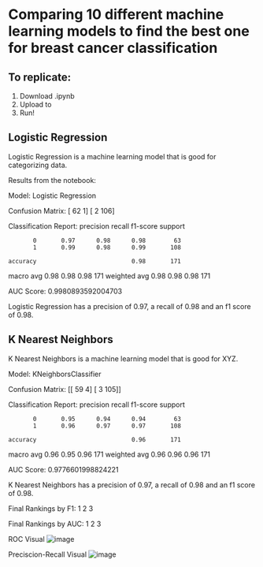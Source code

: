 # Comparing 10 different machine learning models to find the best one for breast cancer classification

## To replicate: 
1. Download .ipynb
2. Upload to
3. Run!

## Logistic Regression
Logistic Regression is a machine learning model that is good for categorizing data. 

Results from the notebook:

Model: Logistic Regression


Confusion Matrix:
[ 62   1]
[  2 106]


Classification Report:
              precision    recall  f1-score   support

           0       0.97      0.98      0.98        63
           1       0.99      0.98      0.99       108

    accuracy                           0.98       171
   macro avg       0.98      0.98      0.98       171
weighted avg       0.98      0.98      0.98       171



AUC Score: 0.9980893592004703

Logistic Regression has a precision of 0.97, a recall of 0.98 and an f1 score of 0.98.

## K Nearest Neighbors
K Nearest Neighbors is a machine learning model that is good for XYZ. 

Model: KNeighborsClassifier


Confusion Matrix:
[[ 59   4]
 [  3 105]]


Classification Report:
              precision    recall  f1-score   support

           0       0.95      0.94      0.94        63
           1       0.96      0.97      0.97       108

    accuracy                           0.96       171
   macro avg       0.96      0.95      0.96       171
weighted avg       0.96      0.96      0.96       171



AUC Score: 0.9776601998824221

K Nearest Neighbors has a precision of 0.97, a recall of 0.98 and an f1 score of 0.98.

Final Rankings by F1:
1
2
3

Final Rankings by AUC:
1
2
3

ROC Visual
![image](https://github.com/mavina15/modelmadness/assets/11577013/fdbd7491-ae37-408c-aef1-3779f228cab4)

Preciscion-Recall Visual
![image](https://github.com/mavina15/modelmadness/assets/11577013/84278c83-0335-4d79-ac72-2f4d5b549950)

